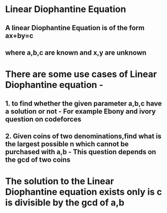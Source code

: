 # Linear Diophantine Equation
## A linear Diophantine Equation is of the form ax+by=c
## where a,b,c are known and x,y are unknown
# There are some use cases of Linear Diophantine equation - 
## 1. to find whether the given parameter a,b,c have a solution or not - For example Ebony and ivory question on codeforces
## 2. Given coins of two denominations,find what is the largest possible n which cannot be purchased with a,b - This question depends on the gcd of two coins
# The solution to the Linear Diophantine equation exists only is c is divisible by the gcd of a,b